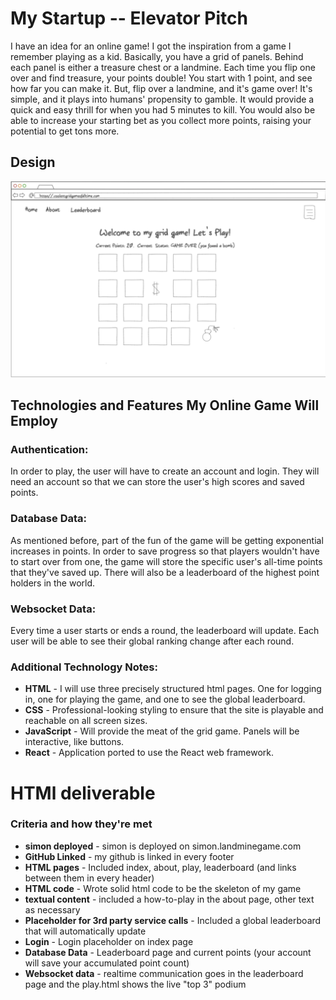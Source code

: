 # My Startup -- Elevator Pitch
I have an idea for an online game! I got the inspiration from a game I remember playing as a kid. Basically, you have a grid of panels. Behind each panel is either a treasure chest or a landmine. Each time you flip one over and find treasure, your points double! You start with 1 point, and see how far you can make it. But, flip over a landmine, and it's game over! It's simple, and it plays into humans' propensity to gamble. It would provide a quick and easy thrill for when you had 5 minutes to kill. You would also be able to increase your starting bet as you collect more points, raising your potential to get tons more. 

## Design

![Grid Game design](Grid_Game.png)

## Technologies and Features My Online Game Will Employ

### Authentication:

In order to play, the user will have to create an account and login. They will need an account so that we can store the user's high scores and saved points. 

### Database Data:

As mentioned before, part of the fun of the game will be getting exponential increases in points. In order to save progress so that players wouldn't have to start over from one, the game will store the specific user's all-time points that they've saved up. There will also be a leaderboard of the highest point holders in the world. 

### Websocket Data:

Every time a user starts or ends a round, the leaderboard will update. Each user will be able to see their global ranking change after each round.

### Additional Technology Notes:

- **HTML** - I will use three precisely structured html pages. One for logging in, one for playing the game, and one to see the global leaderboard.
- **CSS** - Professional-looking styling to ensure that the site is playable and reachable on all screen sizes.
- **JavaScript** - Will provide the meat of the grid game. Panels will be interactive, like buttons.
- **React** - Application ported to use the React web framework.


# HTMl deliverable
### Criteria and how they're met
- **simon deployed** - simon is deployed on simon.landminegame.com
- **GitHub Linked** - my github is linked in every footer
- **HTML pages** - Included index, about, play, leaderboard (and links between them in every header)
- **HTML code** - Wrote solid html code to be the skeleton of my game
- **textual content** - included a how-to-play in the about page, other text as necessary
- **Placeholder for 3rd party service calls** - Included a global leaderboard that will automatically update
- **Login** - Login placeholder on index page
- **Database Data** - Leaderboard page and current points (your account will save your accumulated point count)
- **Websocket data** - realtime communication goes in the leaderboard page and the play.html shows the live "top 3" podium